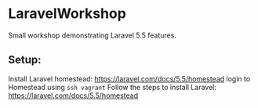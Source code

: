 # LaravelWorkshop
Small workshop demonstrating Laravel 5.5 features.

## Setup:
Install Laravel homestead: https://laravel.com/docs/5.5/homestead
login to Homestead using `ssh vagrant`
Follow the steps to install Laravel: https://laravel.com/docs/5.5/homestead

